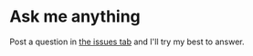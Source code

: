 # Ask me anything
Post a question in [the issues tab](https://github.com/marcusstenbeck/ama/issues) and I'll try my best to answer.
